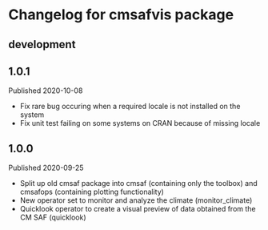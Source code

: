 # Changelog for cmsafvis package

## development

## 1.0.1

Published 2020-10-08

- Fix rare bug occuring when a required locale is not installed on the system
- Fix unit test failing on some systems on CRAN because of missing locale

## 1.0.0

Published 2020-09-25

- Split up old cmsaf package into cmsaf (containing only the toolbox) and cmsafops (containing plotting functionality)
- New operator set to monitor and analyze the climate (monitor_climate)
- Quicklook operator to create a visual preview of data obtained from the CM SAF (quicklook)
